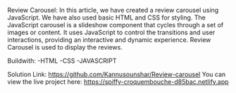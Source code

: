 Review Carousel:
In this article, we have created a review carousel using JavaScript. We have also used basic HTML and CSS for styling. The JavaScript carousel is a slideshow component that cycles through a set of images or content. It uses JavaScript to control the transitions and user interactions, providing an interactive and dynamic experience. Review Carousel is used to display the reviews.

Buildwith:
-HTML
-CSS
-JAVASCRIPT

Solution Link: https://github.com/Kannusounshar/Review-carousel
You can view the live project here: https://spiffy-croquembouche-d85bac.netlify.app
